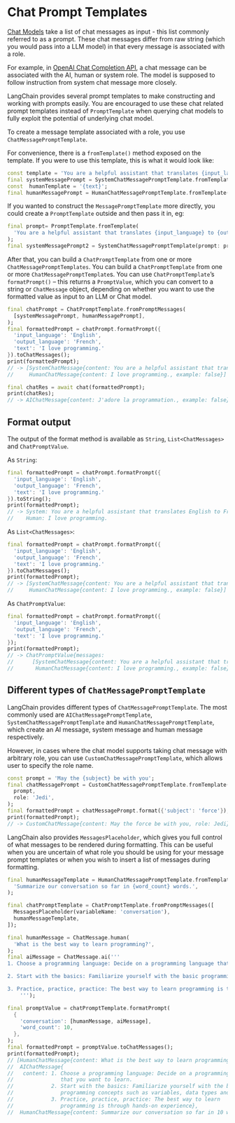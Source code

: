 # Chat Prompt Templates

[Chat Models](/modules/models/chat_models/chat_models.md) take a list of chat messages as input - 
this list commonly referred to as a prompt. These chat messages differ from raw string (which you 
would pass into a LLM model) in that every message is associated with a role.

For example, in 
[OpenAI Chat Completion API](https://platform.openai.com/docs/guides/gpt/chat-completions-api), a 
chat message can be associated with the AI, human or system role. The model is supposed to follow 
instruction from system chat message more closely.

LangChain provides several prompt templates to make constructing and working with prompts easily. 
You are encouraged to use these chat related prompt templates instead of `PromptTemplate` when 
querying chat models to fully exploit the potential of underlying chat model.

To create a message template associated with a role, you use `ChatMessagePromptTemplate`.

For convenience, there is a `fromTemplate()` method exposed on the template. If you were to use
this template, this is what it would look like:


```dart
const template = 'You are a helpful assistant that translates {input_language} to {output_language}.';
final systemMessagePrompt = SystemChatMessagePromptTemplate.fromTemplate(template);
const  humanTemplate = '{text}';
final humanMessagePrompt = HumanChatMessagePromptTemplate.fromTemplate(humanTemplate);
```

If you wanted to construct the `MessagePromptTemplate` more directly, you could create a
`PromptTemplate` outside and then pass it in, eg:

```dart
final prompt= PromptTemplate.fromTemplate(
  'You are a helpful assistant that translates {input_language} to {output_language}.',
);
final systemMessagePrompt2 = SystemChatMessagePromptTemplate(prompt: prompt);
```

After that, you can build a `ChatPromptTemplate` from one or more `ChatMessagePromptTemplates`. You 
can build a `ChatPromptTemplate` from one or more `ChatMessagePromptTemplate`s. You can use
`ChatPromptTemplate`’s `formatPrompt()` – this returns a `PromptValue`, which you can convert to a
string or `ChatMessage` object, depending on whether you want to use the formatted value as input
to an LLM or Chat model.

```dart
final chatPrompt = ChatPromptTemplate.fromPromptMessages(
  [systemMessagePrompt, humanMessagePrompt],
);
final formattedPrompt = chatPrompt.formatPrompt({
  'input_language': 'English',
  'output_language': 'French',
  'text': 'I love programming.'
}).toChatMessages();
print(formattedPrompt);
// -> [SystemChatMessage{content: You are a helpful assistant that translates English to French.}, 
//     HumanChatMessage{content: I love programming., example: false}]

final chatRes = await chat(formattedPrompt);
print(chatRes);
// -> AIChatMessage{content: J'adore la programmation., example: false}
```

## Format output

The output of the format method is available as `String`, `List<ChatMessages>` 
and `ChatPromptValue`.

As `String`:

```dart
final formattedPrompt = chatPrompt.formatPrompt({
  'input_language': 'English',
  'output_language': 'French',
  'text': 'I love programming.'
}).toString();
print(formattedPrompt);
// -> System: You are a helpful assistant that translates English to French.
//    Human: I love programming.
```

As `List<ChatMessages>`:

```dart
final formattedPrompt = chatPrompt.formatPrompt({
  'input_language': 'English',
  'output_language': 'French',
  'text': 'I love programming.'
}).toChatMessages();
print(formattedPrompt);
// -> [SystemChatMessage{content: You are a helpful assistant that translates English to French.}, 
//     HumanChatMessage{content: I love programming., example: false}]
```

As `ChatPromptValue`:

```dart
final formattedPrompt = chatPrompt.formatPrompt({
  'input_language': 'English',
  'output_language': 'French',
  'text': 'I love programming.'
});
print(formattedPrompt);
// -> ChatPromptValue{messages: 
//      [SystemChatMessage{content: You are a helpful assistant that translates English to French.}, 
//       HumanChatMessage{content: I love programming., example: false}]}
```

## Different types of `ChatMessagePromptTemplate`

LangChain provides different types of `ChatMessagePromptTemplate`. The most commonly used are 
`AIChatMessagePromptTemplate`, `SystemChatMessagePromptTemplate` and 
`HumanChatMessagePromptTemplate`, which create an AI message, system message and human message 
respectively.

However, in cases where the chat model supports taking chat message with arbitrary role, you can 
use `CustomChatMessagePromptTemplate`, which allows user to specify the role name.

```dart
const prompt = 'May the {subject} be with you';
final chatMessagePrompt = CustomChatMessagePromptTemplate.fromTemplate(
  prompt,
  role: 'Jedi',
);
final formattedPrompt = chatMessagePrompt.format({'subject': 'force'});
print(formattedPrompt);
// -> CustomChatMessage{content: May the force be with you, role: Jedi}
```

LangChain also provides `MessagesPlaceholder`, which gives you full control of what messages to be 
rendered during formatting. This can be useful when you are uncertain of what role you should be 
using for your message prompt templates or when you wish to insert a list of messages during 
formatting.

```dart
final humanMessageTemplate = HumanChatMessagePromptTemplate.fromTemplate(
  'Summarize our conversation so far in {word_count} words.',
);

final chatPromptTemplate = ChatPromptTemplate.fromPromptMessages([
  MessagesPlaceholder(variableName: 'conversation'),
  humanMessageTemplate,
]);

final humanMessage = ChatMessage.human(
  'What is the best way to learn programming?',
);
final aiMessage = ChatMessage.ai('''
1. Choose a programming language: Decide on a programming language that you want to learn. 

2. Start with the basics: Familiarize yourself with the basic programming concepts such as variables, data types and control structures.

3. Practice, practice, practice: The best way to learn programming is through hands-on experience
    ''');

final promptValue = chatPromptTemplate.formatPrompt(
  {
    'conversation': [humanMessage, aiMessage],
    'word_count': 10,
  },
);
final formattedPrompt = promptValue.toChatMessages();
print(formattedPrompt);
// [HumanChatMessage{content: What is the best way to learn programming?},
//  AIChatMessage{
//   content: 1. Choose a programming language: Decide on a programming language
//               that you want to learn.
//            2. Start with the basics: Familiarize yourself with the basic
//               programming concepts such as variables, data types and control structures.
//            3. Practice, practice, practice: The best way to learn
//               programming is through hands-on experience},
//  HumanChatMessage{content: Summarize our conversation so far in 10 words.}]
```
